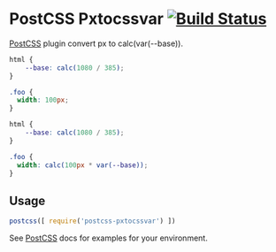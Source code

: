 # PostCSS Pxtocssvar [![Build Status][ci-img]][ci]

[PostCSS] plugin convert px to calc(var(--base)).

[PostCSS]: https://github.com/postcss/postcss
[ci-img]:  https://travis-ci.org/deepkolos/postcss-pxtocssvar.svg
[ci]:      https://travis-ci.org/deepkolos/postcss-pxtocssvar

```css
html {
    --base: calc(1080 / 385);
}

.foo {
  width: 100px;
}
```

```css
html {
    --base: calc(1080 / 385);
}

.foo {
  width: calc(100px * var(--base));
}
```

## Usage

```js
postcss([ require('postcss-pxtocssvar') ])
```

See [PostCSS] docs for examples for your environment.
